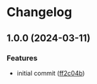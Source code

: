 # Changelog

## 1.0.0 (2024-03-11)


### Features

* initial commit ([ff2c04b](https://github.com/YieldRay/nrm-lite/commit/ff2c04b774b81b849c60a46c18dde2555c51b61e))
